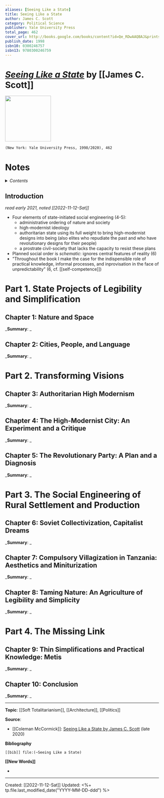 ```yaml
---
aliases: [Seeing Like a State]
title: Seeing Like a State
author: James C. Scott
category: Political Science
publisher: Yale University Press
total_page: 462
cover_url: http://books.google.com/books/content?id=Qe_RDwAAQBAJ&printsec=frontcover&img=1&zoom=1&edge=curl&source=gbs_api
publish_date: 1998
isbn10: 0300246757
isbn13: 9780300246759
---
```

# *[Seeing Like a State]()* by [[James C. Scott]]

<img src="http://books.google.com/books/content?id=Qe_RDwAAQBAJ&printsec=frontcover&img=1&zoom=1&edge=curl&source=gbs_api" width=150>

`(New York: Yale University Press, 1998/2020), 462`


# Notes

<details>
 <summary><i>Contents</i></summary>
<!-- MarkdownTOC autolink="true" -->

<!-- /MarkdownTOC -->
</details>

## Introduction
*read early 2021, noted [[2022-11-12-Sat]]*
- Four elements of state-initiated social engineering (4-5): 
	- administrative ordering of nature and society 
	- high-modernist ideology 
	- authoritarian state using its full weight to bring high-modernist designs into being (also elites who repudiate the past and who have revolutionary designs for their people)
	- a prostrate civil-society that lacks the capacity to resist these plans
- Planned social order is *schematic*: ignores central features of reality (6)
- "Throughout the book I make the case for the indispensible role of practical knowledge, informal processes, and inprovisation in the face of unpredictability" (6, cf. [[self-competence]])

# Part 1. State Projects of Legibility and Simplification

## Chapter 1: Nature and Space
_**Summary**: _



## Chapter 2: Cities, People, and Language
_**Summary**: _


# Part 2. Transforming Visions

## Chapter 3: Authoritarian High Modernism
_**Summary**: _



## Chapter 4: The High-Modernist City: An Experiment and a Critique
_**Summary**: _



## Chapter 5: The Revolutionary Party: A Plan and a Diagnosis
_**Summary**: _


# Part 3. The Social Engineering of Rural Settlement and Production

## Chapter 6: Soviet Collectivization, Capitalist Dreams
_**Summary**: _



## Chapter 7: Compulsory Villagization in Tanzania: Aesthetics and Miniturization
_**Summary**: _



## Chapter 8: Taming Nature: An Agriculture of Legibility and Simplicity
_**Summary**: _


# Part 4. The Missing Link

## Chapter 9: Thin Simplifications and Practical Knowledge: Metis
_**Summary**: _



## Chapter 10: Conclusion
_**Summary**: _


--- 
**Topic**: [[Soft Totalitarianism]], [[Architecture]], [[Politics]]

**Source**: 
- [[Coleman McCormick]]: [Seeing Like a State by James C. Scott](https://www.colemanm.org/books/scott-seeing-like-a-state/) (late 2020)

**Bibliography**

```query
[[bib]] file:(~Seeing Like a State)
```
 

**[[New Words]]**

- 

---
Created: [[2022-11-12-Sat]]
Updated: <%+ tp.file.last_modified_date("YYYY-MM-DD-ddd") %>
